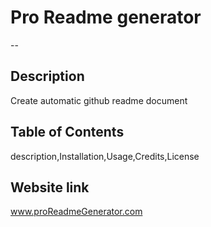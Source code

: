 
# Pro Readme generator
--
## Description
Create automatic github readme document
## Table of Contents
description,Installation,Usage,Credits,License
## Website link
www.proReadmeGenerator.com
